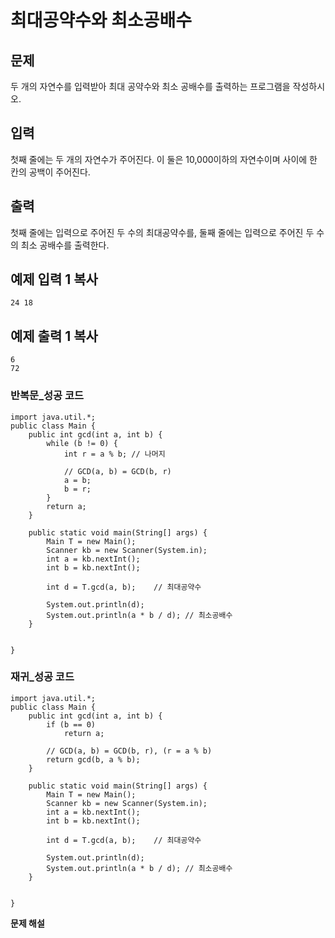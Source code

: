 # 최대공약수와 최소공배수



## 문제

두 개의 자연수를 입력받아 최대 공약수와 최소 공배수를 출력하는 프로그램을 작성하시오.

## 입력

첫째 줄에는 두 개의 자연수가 주어진다. 이 둘은 10,000이하의 자연수이며 사이에 한 칸의 공백이 주어진다.

## 출력

첫째 줄에는 입력으로 주어진 두 수의 최대공약수를, 둘째 줄에는 입력으로 주어진 두 수의 최소 공배수를 출력한다.

## 예제 입력 1 복사

```
24 18
```

## 예제 출력 1 복사

```
6
72
```



### 반복문_성공 코드

```
import java.util.*;
public class Main {
	public int gcd(int a, int b) {
		while (b != 0) {
			int r = a % b; // 나머지
 
			// GCD(a, b) = GCD(b, r)
			a = b;
			b = r;
		}
		return a;
	}

	public static void main(String[] args) {
		Main T = new Main();
		Scanner kb = new Scanner(System.in);
		int a = kb.nextInt();
		int b = kb.nextInt();
 
		int d = T.gcd(a, b);	// 최대공약수
 
		System.out.println(d); 
		System.out.println(a * b / d); // 최소공배수
	}
		

}
```



### 재귀_성공 코드

```
import java.util.*;
public class Main {
	public int gcd(int a, int b) {
		if (b == 0)
			return a;
            
		// GCD(a, b) = GCD(b, r), (r = a % b)
		return gcd(b, a % b);
	}

	public static void main(String[] args) {
		Main T = new Main();
		Scanner kb = new Scanner(System.in);
		int a = kb.nextInt();
		int b = kb.nextInt();
 
		int d = T.gcd(a, b);	// 최대공약수
 
		System.out.println(d); 
		System.out.println(a * b / d); // 최소공배수
	}
		

}
```



**문제 해설**

[Link]: https://lealea.tistory.com/63?category=1014118

